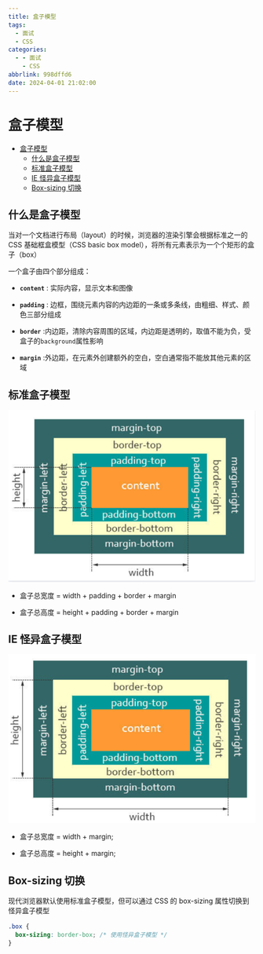 ```yaml
---
title: 盒子模型
tags:
  - 面试
  - CSS
categories:
  - - 面试
    - CSS
abbrlink: 998dffd6
date: 2024-04-01 21:02:00
---
```


<!-- @format -->

# 盒子模型

- [盒子模型](#盒子模型)
  - [什么是盒子模型](#什么是盒子模型)
  - [标准盒子模型](#标准盒子模型)
  - [IE 怪异盒子模型](#ie-怪异盒子模型)
  - [Box-sizing 切换](#box-sizing-切换)

<!--more-->

## 什么是盒子模型

当对一个文档进行布局（layout）的时候，浏览器的渲染引擎会根据标准之一的 CSS 基础框盒模型（CSS basic box model），将所有元素表示为一个个矩形的盒子（box）

一个盒子由四个部分组成：

- **`content`** : 实际内容，显示文本和图像

- **`padding`** : 边框，围绕元素内容的内边距的一条或多条线，由粗细、样式、颜色三部分组成

- **`border`** :内边距，清除内容周围的区域，内边距是透明的，取值不能为负，受盒子的`background`属性影响

- **`margin`** :外边距，在元素外创建额外的空白，空白通常指不能放其他元素的区域

## 标准盒子模型

![标准盒子模型](../images/blog-2024-04-01-21-03-54.png)

- 盒子总宽度 = width + padding + border + margin

- 盒子总高度 = height + padding + border + margin

## IE 怪异盒子模型

![怪异盒子模型](../images/blog-2024-04-01-21-12-20.png)

- 盒子总宽度 = width + margin;

- 盒子总高度 = height + margin;

## Box-sizing 切换

现代浏览器默认使用标准盒子模型，但可以通过 CSS 的 box-sizing 属性切换到怪异盒子模型

```CSS
.box {
  box-sizing: border-box; /* 使用怪异盒子模型 */
}
```
